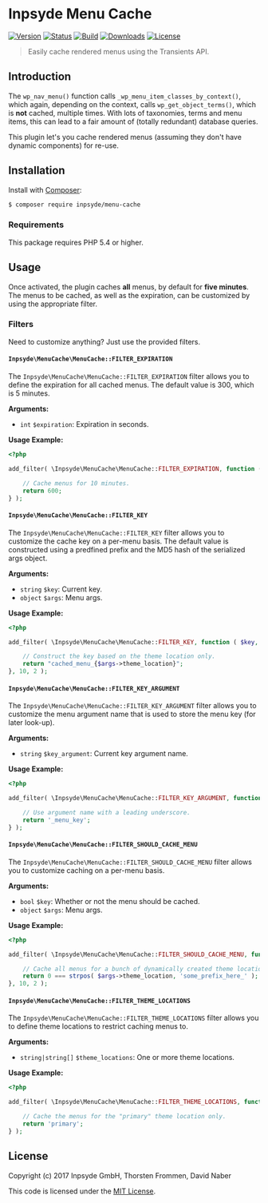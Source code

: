 # Inpsyde Menu Cache

[![Version](https://img.shields.io/packagist/v/inpsyde/menu-cache.svg)](https://packagist.org/packages/inpsyde/menu-cache)
[![Status](https://img.shields.io/badge/status-active-brightgreen.svg)](https://github.com/inpsyde/menu-cache)
[![Build](https://img.shields.io/travis/inpsyde/menu-cache.svg)](http://travis-ci.org/inpsyde/menu-cache)
[![Downloads](https://img.shields.io/packagist/dt/inpsyde/menu-cache.svg)](https://packagist.org/packages/inpsyde/menu-cache)
[![License](https://img.shields.io/packagist/l/inpsyde/menu-cache.svg)](https://packagist.org/packages/inpsyde/menu-cache)

> Easily cache rendered menus using the Transients API.

## Introduction

The `wp_nav_menu()` function calls `_wp_menu_item_classes_by_context()`, which again, depending on the context, calls `wp_get_object_terms()`, which is **not** cached, multiple times.
With lots of taxonomies, terms and menu items, this can lead to a fair amount of (totally redundant) database queries.

This plugin let's you cache rendered menus (assuming they don't have dynamic components) for re-use.

## Installation

Install with [Composer](https://getcomposer.org):

```sh
$ composer require inpsyde/menu-cache
```

### Requirements

This package requires PHP 5.4 or higher.

## Usage

Once activated, the plugin caches **all** menus, by default for **five minutes**.
The menus to be cached, as well as the expiration, can be customized by using the appropriate filter.

### Filters

Need to customize anything?
Just use the provided filters.

#### `Inpsyde\MenuCache\MenuCache::FILTER_EXPIRATION`

The `Inpsyde\MenuCache\MenuCache::FILTER_EXPIRATION` filter allows you to define the expiration for all cached menus.
The default value is 300, which is 5 minutes.

**Arguments:**

- `int` `$expiration`: Expiration in seconds.

**Usage Example:**

```php
<?php

add_filter( \Inpsyde\MenuCache\MenuCache::FILTER_EXPIRATION, function () {

	// Cache menus for 10 minutes.
	return 600;
} );
```

#### `Inpsyde\MenuCache\MenuCache::FILTER_KEY`

The `Inpsyde\MenuCache\MenuCache::FILTER_KEY` filter allows you to customize the cache key on a per-menu basis.
The default value is constructed using a predfined prefix and the MD5 hash of the serialized args object.

**Arguments:**

- `string` `$key`: Current key.
- `object` `$args`: Menu args.

**Usage Example:**

```php
<?php

add_filter( \Inpsyde\MenuCache\MenuCache::FILTER_KEY, function ( $key, $args ) {

	// Construct the key based on the theme location only.
	return "cached_menu_{$args->theme_location}";
}, 10, 2 );
```

#### `Inpsyde\MenuCache\MenuCache::FILTER_KEY_ARGUMENT`

The `Inpsyde\MenuCache\MenuCache::FILTER_KEY_ARGUMENT` filter allows you to customize the menu argument name that is used to store the menu key (for later look-up).

**Arguments:**

- `string` `$key_argument`: Current key argument name.

**Usage Example:**

```php
<?php

add_filter( \Inpsyde\MenuCache\MenuCache::FILTER_KEY_ARGUMENT, function () {

	// Use argument name with a leading underscore.
	return '_menu_key';
} );
```

#### `Inpsyde\MenuCache\MenuCache::FILTER_SHOULD_CACHE_MENU`

The `Inpsyde\MenuCache\MenuCache::FILTER_SHOULD_CACHE_MENU` filter allows you to customize caching on a per-menu basis.

**Arguments:**

- `bool` `$key`: Whether or not the menu should be cached.
- `object` `$args`: Menu args.

**Usage Example:**

```php
<?php

add_filter( \Inpsyde\MenuCache\MenuCache::FILTER_SHOULD_CACHE_MENU, function ( $should_cache_menu, $args ) {

	// Cache all menus for a bunch of dynamically created theme locations.
	return 0 === strpos( $args->theme_location, 'some_prefix_here_' );
}, 10, 2 );
```

#### `Inpsyde\MenuCache\MenuCache::FILTER_THEME_LOCATIONS`

The `Inpsyde\MenuCache\MenuCache::FILTER_THEME_LOCATIONS` filter allows you to define theme locations to restrict caching menus to.

**Arguments:**

- `string|string[]` `$theme_locations`: One or more theme locations.

**Usage Example:**

```php
<?php

add_filter( \Inpsyde\MenuCache\MenuCache::FILTER_THEME_LOCATIONS, function () {

	// Cache the menus for the "primary" theme location only.
	return 'primary';
} );
```

## License

Copyright (c) 2017 Inpsyde GmbH, Thorsten Frommen, David Naber

This code is licensed under the [MIT License](LICENSE).
